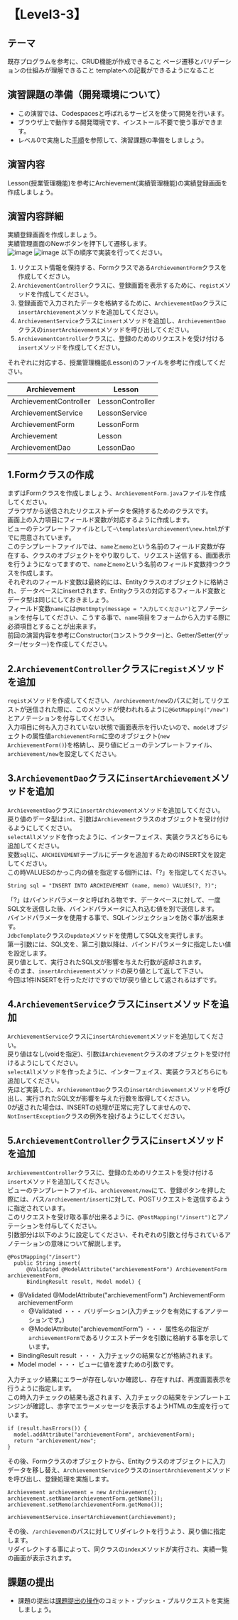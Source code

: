 # 【Level3-3】

## テーマ
既存プログラムを参考に、CRUD機能が作成できること
ページ遷移とバリデーションの仕組みが理解できること
templateへの記載ができるようになること

## 演習課題の準備（開発環境について）
* この演習では、Codespacesと呼ばれるサービスを使って開発を行います。
* ブラウザ上で動作する開発環境です、インストール不要で使う事ができます。
* レベル0で実施した[手順](/Codespacesの実行手順.md)を参照して、演習課題の準備をしましょう。

## 演習内容
Lesson(授業管理機能)を参考にArchievement(実績管理機能)の実績登録画面を作成しましょう。

## 演習内容詳細
実績登録画面を作成しましょう。<br>
実績管理画面のNewボタンを押下して遷移します。<br>
![image](https://user-images.githubusercontent.com/32722128/191149466-f1ee03aa-7c39-4416-9877-db0b12f41fa7.png)
![image](https://user-images.githubusercontent.com/32722128/191149705-d01f3bbc-fa4c-4893-bfc3-0bb8ebd0f662.png)
以下の順序で実装を行ってください。

1. リクエスト情報を保持する、Formクラスである`ArchievementForm`クラスを作成してください。
2. `ArchievementController`クラスに、登録画面を表示するために、`regist`メソッドを作成してください。
3. 登録画面で入力されたデータを格納するために、`ArchievementDao`クラスに`insertArchievement`メソッドを追加してください。
4. `ArchievementService`クラスに`insert`メソッドを追加し、`ArchievementDao`クラスの`insertArchievement`メソッドを呼び出してください。
5. `ArchievementController`クラスに、登録のためのリクエストを受け付ける`insert`メソッドを作成してください。

それぞれに対応する、授業管理機能(Lesson)のファイルを参考に作成してください。

|Archievement|Lesson|
|---|---|
|ArchievementController|LessonController|
|ArchievementService|LessonService|
|ArchievementForm|LessonForm|
|Archievement|Lesson|
|ArchievementDao|LessonDao|

## 1.Formクラスの作成
まずはFormクラスを作成しましょう、`ArchievementForm.java`ファイルを作成してください。<br>
ブラウザから送信されたリクエストデータを保持するためのクラスです。<br>
画面上の入力項目にフィールド変数が対応するように作成します。<br>
ビューのテンプレートファイルとして`~\templates\archievement\new.html`がすでに用意されています。<br>
このテンプレートファイルでは、`name`と`memo`という名前のフィールド変数が存在する、クラスのオブジェクトをやり取りして、リクエスト送信する、画面表示を行うようになってますので、`name`と`memo`という名前のフィールド変数持つクラスを作成します。<br>
それぞれのフィールド変数は最終的には、Entityクラスのオブジェクトに格納され、データベースにinsertされます、Entityクラスの対応するフィールド変数とデータ型は同じにしておきましょう。<br>
フィールド変数`name`には`@NotEmpty(message = "入力してください")`とアノテーションを付与してください、こうする事で、`name`項目をフォームから入力する際に必須項目とすることが出来ます。  <br>
前回の演習内容を参考にConstructor(コンストラクター)と、Getter/Setter(ゲッター/セッター)を作成してください。

## 2.`ArchievementController`クラスに`regist`メソッドを追加
`regist`メソッドを作成してください、`/archievement/new`のパスに対してリクエストが送信された際に、このメソッドが使われれるように`@GetMapping("/new")`とアノテーションを付与してください。  <br>
入力項目に何も入力されていない状態で画面表示を行いたいので、`model`オブジェクトの属性値`archievementForm`に空のオブジェクト(`new ArchievementForm()`)を格納し、戻り値にビューのテンプレートファイル、`archievement/new`を設定してください。

## 3.`ArchievementDao`クラスに`insertArchievement`メソッドを追加
`ArchievementDao`クラスに`insertArchievement`メソッドを追加してください。<br>
戻り値のデータ型は`int`、引数は`Archievement`クラスのオブジェクトを受け付けるようにしてください。<br>
`selectAll`メソッドを作ったように、インターフェイス、実装クラスどちらにも追加してください。<br>
変数`sql`に、`ARCHIEVEMENT`テーブルにデータを追加するためのINSERT文を設定してください。<br>
この時VALUESのかっこ内の値を指定する個所には、「?」を指定してください。<br>
```
String sql = "INSERT INTO ARCHIEVEMENT (name, memo) VALUES(?, ?)";
```
「?」はバインドパラメータと呼ばれる物です、データベースに対して、一度SQL文を送信した後、バインドパラメータに入れ込む値を別で送信します。<br>
バインドパラメータを使用する事で、SQLインジェクションを防ぐ事が出来ます。<br>
`JdbcTemplate`クラスの`update`メソッドを使用してSQL文を実行します。<br>
第一引数には、SQL文を、第二引数以降は、バインドパラメータに指定したい値を設定します。<br>
戻り値として、実行されたSQL文が影響を与えた行数が返却されます。<br>
そのまま、`insertArchievement`メソッドの戻り値として返して下さい。<br>
今回は1件INSERTを行っただけですので1が戻り値として返されるはずです。<br>

## 4.`ArchievementService`クラスに`insert`メソッドを追加
`ArchievementService`クラスに`insertArchievement`メソッドを追加してください。<br>
戻り値はなし(voidを指定)、引数は`Archievement`クラスのオブジェクトを受け付けるようにしてください。<br>
`selectAll`メソッドを作ったように、インターフェイス、実装クラスどちらにも追加してください。<br>
先ほど実装した、`ArchievementDao`クラスの`insertArchievement`メソッドを呼び出し、実行されたSQL文が影響を与えた行数を取得してください。<br>
0が返された場合は、INSERTの処理が正常に完了してませんので、`NotInsertException`クラスの例外を投げるようにしてください。<br>

## 5.`ArchievementController`クラスに`insert`メソッドを追加
`ArchievementController`クラスに、登録のためのリクエストを受け付ける`insert`メソッドを追加してください。<br>
ビューのテンプレートファイル、`archievement/new`にて、登録ボタンを押した際には、パス`/archievement/insert`に対して、POSTリクエストを送信するように指定されています。<br>
このリクエストを受け取る事が出来るように、`@PostMapping("/insert")`とアノテーションを付与してください。<br>
引数部分は以下のように設定してください、それぞれの引数と付与されているアノテーションの意味について解説します。<br>
```
@PostMapping("/insert")
  public String insert(
      @Validated @ModelAttribute("archievementForm") ArchievementForm archievementForm,
      BindingResult result, Model model) {
```
* @Validated @ModelAttribute("archievementForm") ArchievementForm archievementForm
  * @Validated ・・・ バリデーション(入力チェックを有効にするアノテーションです。)
  * @ModelAttribute("archievementForm") ・・・ 属性名の指定が`archievementForm`であるリクエストデータを引数に格納する事を示しています。
* BindingResult result ・・・ 入力チェックの結果などが格納されます。
* Model model ・・・ ビューに値を渡すための引数です。

入力チェック結果にエラーが存在しないか確認し、存在すれば、再度画面表示を行うように指定します。<br>
この時入力チェックの結果も返されます、入力チェックの結果をテンプレートエンジンが確認し、赤字でエラーメッセージを表示するようHTMLの生成を行っています。
```
if (result.hasErrors()) {
  model.addAttribute("archievementForm", archievementForm);
  return "archievement/new";
}
```
その後、Formクラスのオブジェクトから、Entityクラスのオブジェクトに入力データを移し替え、`ArchievementService`クラスの`insertArchievement`メソッドを呼び出し、登録処理を実施します。
```
Archievement archievement = new Archievement();
archievement.setName(archievementForm.getName());
archievement.setMemo(archievementForm.getMemo());

archievementService.insertArchievement(archievement);
```
その後、`/archievemen`のパスに対してリダイレクトを行うよう、戻り値に指定します。<br>
リダイレクトする事によって、同クラスの`index`メソッドが実行され、実績一覧の画面が表示されます。

## 課題の提出
* 課題の提出は[課題提出の操作](/課題の提出手順.md)のコミット・プッシュ・プルリクエストを実施しましょう。


